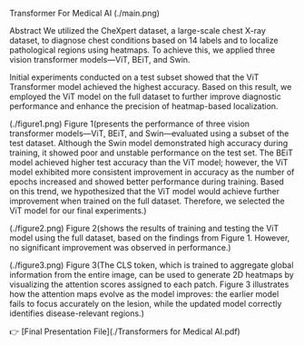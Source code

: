 Transformer For Medical AI
(./main.png)

Abstract
We utilized the CheXpert dataset, a large-scale chest X-ray dataset, to diagnose chest conditions based on 14 labels and to localize pathological regions using heatmaps. To achieve this, we applied three vision transformer models—ViT, BEiT, and Swin. 

Initial experiments conducted on a test subset showed that the ViT Transformer model achieved the highest accuracy. Based on this result, we employed the ViT model on the full dataset to further improve diagnostic performance and enhance the precision of heatmap-based localization.

(./figure1.png)
Figure 1(presents the performance of three vision transformer models—ViT, BEiT, and Swin—evaluated using a subset of the test dataset. Although the Swin model demonstrated high accuracy during training, it showed poor and unstable performance on the test set. The BEiT model achieved higher test accuracy than the ViT model; however, the ViT model exhibited more consistent improvement in accuracy as the number of epochs increased and showed better performance during training. Based on this trend, we hypothesized that the ViT model would achieve further improvement when trained on the full dataset. Therefore, we selected the ViT model for our final experiments.)

(./figure2.png)
Figure 2(shows the results of training and testing the ViT model using the full dataset, based on the findings from Figure 1. However, no significant improvement was observed in performance.)

(./figure3.png)
Figure 3(The CLS token, which is trained to aggregate global information from the entire image, can be used to generate 2D heatmaps by visualizing the attention scores assigned to each patch. Figure 3 illustrates how the attention maps evolve as the model improves: the earlier model fails to focus accurately on the lesion, while the updated model correctly identifies disease-relevant regions.)

👉 [Final Presentation File](./Transformers for Medical AI.pdf)
